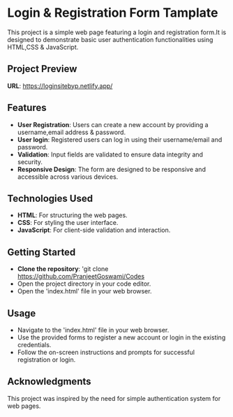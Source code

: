 # Login & Registration Form Tamplate

This project is a simple web page featuring a login and registration form.It is designed to demonstrate basic user authentication functionalities using HTML,CSS & JavaScript.

## Project Preview
**URL**: https://loginsitebyp.netlify.app/

## Features
- **User Registration**: Users can create a new account by providing a username,email address & password.
- **User login**: Registered users can log in using their username/email and password.
- **Validation**: Input fields are validated to ensure data integrity and security.
- **Responsive Design**: The form are designed to be responsive and accessible across various devices.

## Technologies Used

- **HTML**: For structuring the web pages.
- **CSS**: For styling the user interface.
- **JavaScript**: For client-side validation and interaction.

## Getting Started
- **Clone the repository**: 'git clone https://github.com/PranjeetGoswami/Codes
- Open the project directory in your code editor.
- Open the 'index.html' file in your web browser.

## Usage
- Navigate to the 'index.html' file in your web browser.
- Use the provided forms to register a new account or login in the existing credentials.
- Follow the on-screen instructions and prompts for successful registration or login.

## Acknowledgments

This project was inspired by the need for simple authentication system for web pages.
